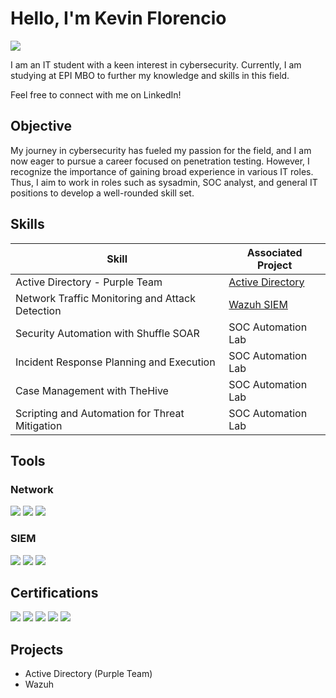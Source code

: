 # Hello, I'm Kevin Florencio
<a href="https://www.linkedin.com/in/kevin-florencio-b8a571298/"><img src="https://img.shields.io/badge/-LinkedIn-0072b1?&style=for-the-badge&logo=linkedin&logoColor=white" /></a>

I am an IT student with a keen interest in cybersecurity. Currently, I am studying at EPI MBO to further my knowledge and skills in this field.

Feel free to connect with me on LinkedIn!

## Objective

My journey in cybersecurity has fueled my passion for the field, and I am now eager to pursue a career focused on penetration testing. However, I recognize the importance of gaining broad experience in various IT roles. Thus, I aim to work in roles such as sysadmin, SOC analyst, and general IT positions to develop a well-rounded skill set. 

## Skills
| Skill                                         | Associated Project         |
|-----------------------------------------------|----------------------------|
| Active Directory - Purple Team                | <a href="https://google.com">Active Directory</a>|
| Network Traffic Monitoring and Attack Detection | <a href="https://google.com">Wazuh SIEM</a>|
| Security Automation with Shuffle SOAR         | SOC Automation Lab|
| Incident Response Planning and Execution      | SOC Automation Lab|
| Case Management with TheHive                  | SOC Automation Lab|
| Scripting and Automation for Threat Mitigation | SOC Automation Lab|

## Tools
### Network
<div>
   <img src="https://img.shields.io/badge/-Nmap-1679A7?&style=for-the-badge&logo=Nmap&logoColor=white" />
    <img src="https://img.shields.io/badge/-Suricata-EF3B2D?&style=for-the-badge&logo=Suricata&logoColor=white" />
    <img src="https://img.shields.io/badge/-Zeek-777BB4?&style=for-the-badge&logo=Zeek&logoColor=white" />
</div>

### SIEM
<div>
    <img src="https://img.shields.io/badge/-Microsoft_Sentinel-0078D4?&style=for-the-badge&logo=Microsoft&logoColor=white" />
    <img src="https://img.shields.io/badge/-Splunk-000000?&style=for-the-badge&logo=Splunk&logoColor=white" />
    <img src="https://img.shields.io/badge/-Elastic-005571?&style=for-the-badge&logo=Elastic&logoColor=white" />
</div>

## Certifications
<div>
<img src="https://img.shields.io/badge/-Security%2B-FF0000?&style=for-the-badge&logo=CompTIA&logoColor=white" />
<img src="https://img.shields.io/badge/-Network%2B-007ACC?&style=for-the-badge&logo=CompTIA&logoColor=white" />
<img src="https://img.shields.io/badge/-A%2B-4D4D4D?&style=for-the-badge&logo=CompTIA&logoColor=white" />
<img src="https://img.shields.io/badge/-CDSA-006400?&style=for-the-badge&logoColor=white" />
<img src="https://img.shields.io/badge/-CCD-000080?&style=for-the-badge&logoColor=white" />
</div>

## Projects
- Active Directory (Purple Team)
- Wazuh
